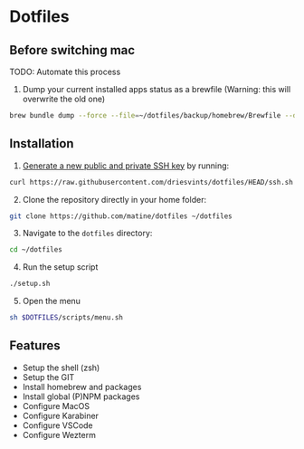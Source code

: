# Dotfiles

## Before switching mac

TODO: Automate this process

1. Dump your current installed apps status as a brewfile (Warning: this will overwrite the old one)

```bash
brew bundle dump --force --file=~/dotfiles/backup/homebrew/Brewfile --describe
```

## Installation

1. [Generate a new public and private SSH key](https://docs.github.com/en/github/authenticating-to-github/generating-a-new-ssh-key-and-adding-it-to-the-ssh-agent) by running:

```bash
curl https://raw.githubusercontent.com/driesvints/dotfiles/HEAD/ssh.sh | sh -s "<your-email-address>"
```

2. Clone the repository directly in your home folder:

```bash
git clone https://github.com/matine/dotfiles ~/dotfiles
```

3. Navigate to the `dotfiles` directory:

```bash
cd ~/dotfiles
```

4. Run the setup script

```bash
./setup.sh
```

5. Open the menu

```bash
sh $DOTFILES/scripts/menu.sh
```

## Features

- Setup the shell (zsh)
- Setup the GIT
- Install homebrew and packages
- Install global (P)NPM packages
- Configure MacOS
- Configure Karabiner
- Configure VSCode
- Configure Wezterm
